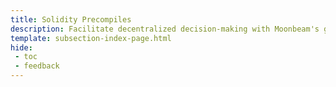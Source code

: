 ```yaml
---
title: Solidity Precompiles
description: Facilitate decentralized decision-making with Moonbeam's governance precompiles for creating and submitting proposals and voting on referenda.
template: subsection-index-page.html
hide: 
 - toc
 - feedback
---
```

